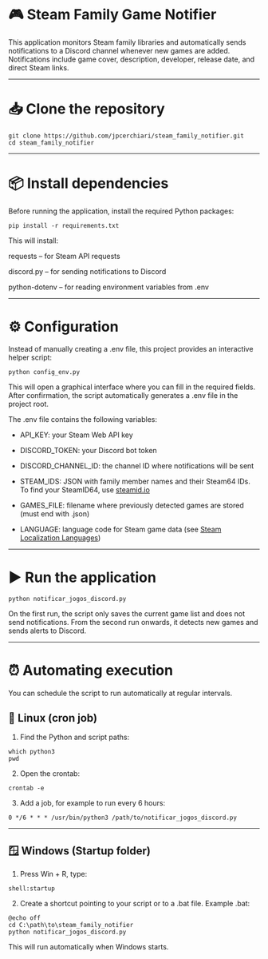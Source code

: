 # 🎮 Steam Family Game Notifier

This application monitors Steam family libraries and automatically sends notifications to a Discord channel whenever new games are added.
Notifications include game cover, description, developer, release date, and direct Steam links.


---

# 📥 Clone the repository

```
git clone https://github.com/jpcerchiari/steam_family_notifier.git
cd steam_family_notifier
```

---

# 📦 Install dependencies

Before running the application, install the required Python packages:

`pip install -r requirements.txt`

This will install:

requests – for Steam API requests

discord.py – for sending notifications to Discord

python-dotenv – for reading environment variables from .env



---

# ⚙️ Configuration

Instead of manually creating a .env file, this project provides an interactive helper script:

`python config_env.py`

This will open a graphical interface where you can fill in the required fields. After confirmation, the script automatically generates a .env file in the project root.

The .env file contains the following variables:

- API_KEY: your Steam Web API key

- DISCORD_TOKEN: your Discord bot token

- DISCORD_CHANNEL_ID: the channel ID where notifications will be sent

- STEAM_IDS: JSON with family member names and their Steam64 IDs. To find your SteamID64, use [steamid.io](https://steamid.io)

- GAMES_FILE: filename where previously detected games are stored (must end with .json)

- LANGUAGE: language code for Steam game data (see [Steam Localization Languages](https://partner.steamgames.com/doc/store/localization))



---

# ▶️ Run the application

`python notificar_jogos_discord.py`

On the first run, the script only saves the current game list and does not send notifications.
From the second run onwards, it detects new games and sends alerts to Discord.


---

# ⏰ Automating execution

You can schedule the script to run automatically at regular intervals.

## 🐧 Linux (cron job)

1. Find the Python and script paths:
```
which python3
pwd
```

2. Open the crontab:

`crontab -e`


3. Add a job, for example to run every 6 hours:
```
0 */6 * * * /usr/bin/python3 /path/to/notificar_jogos_discord.py
```



---

## 🪟 Windows (Startup folder)

1. Press Win + R, type:

`shell:startup`


2. Create a shortcut pointing to your script or to a .bat file. Example .bat:


```
@echo off
cd C:\path\to\steam_family_notifier
python notificar_jogos_discord.py
```
This will run automatically when Windows starts.
